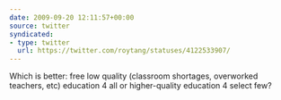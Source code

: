 ```yaml
---
date: 2009-09-20 12:11:57+00:00
source: twitter
syndicated:
- type: twitter
  url: https://twitter.com/roytang/statuses/4122533907/
---
```


Which is better: free low quality (classroom shortages, overworked teachers, etc) education 4 all or higher-quality education 4 select few?